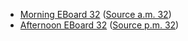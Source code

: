 * [Morning EBoard 32](../eboards.am/eboard.32.html)
  ([Source a.m. 32](../eboards.am/eboard.32.md))
* [Afternoon EBoard 32](../eboards.pm/eboard.32.html)
  ([Source p.m. 32](../eboards.pm/eboard.32.md))
